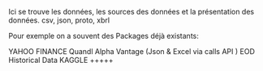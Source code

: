 Ici se trouve les données, les sources des données et la présentation des données. 
csv, json, proto, xbrl

Pour exemple on a souvent des Packages déjà existants:

YAHOO FINANCE
Quandl
Alpha Vantage (Json & Excel via calls API )
EOD Historical Data
KAGGLE +++++